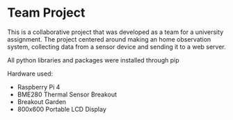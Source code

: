 # Team Project
This is a collaborative project that was developed as a team for a university assignment.
The project centered around making an home observation system, collecting data from a sensor device and sending it to a web server.

All python libraries and packages were installed through pip

Hardware used:
- Raspberry Pi 4
- BME280 Thermal Sensor Breakout
- Breakout Garden
- 800x600 Portable LCD Display
